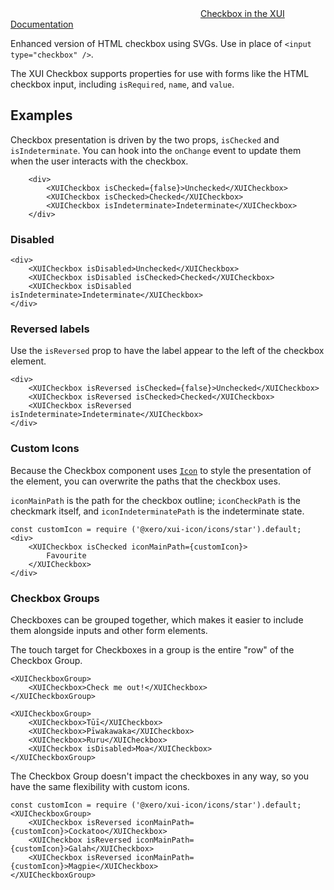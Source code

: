 <div class="xui-margin-vertical">
	<div>
		<svg focusable="false" class="xui-icon xui-icon-inline xui-icon-large xui-icon-color-blue"> <use xlink:href="#xui-icon-bookmark" role="presentation"/></svg>
		<span><a href="../section-checkboxes-and-radios.html#checkboxes-and-radios-1">Checkbox in the XUI Documentation</a></span>
	</div>
</div>

Enhanced version of HTML checkbox using SVGs. Use in place of `<input type="checkbox" />`.

The XUI Checkbox supports properties for use with forms like the HTML checkbox input, including `isRequired`, `name`, and `value`.

## Examples

Checkbox presentation is driven by the two props, `isChecked` and `isIndeterminate`.
You can hook into the `onChange` event to update them when the user interacts with the checkbox.

```
	<div>
		<XUICheckbox isChecked={false}>Unchecked</XUICheckbox>
		<XUICheckbox isChecked>Checked</XUICheckbox>
		<XUICheckbox isIndeterminate>Indeterminate</XUICheckbox>
	</div>
```

### Disabled

```
<div>
	<XUICheckbox isDisabled>Unchecked</XUICheckbox>
	<XUICheckbox isDisabled isChecked>Checked</XUICheckbox>
	<XUICheckbox isDisabled isIndeterminate>Indeterminate</XUICheckbox>
</div>
```

### Reversed labels

Use the `isReversed` prop to have the label appear to the left of the checkbox element.

```
<div>
	<XUICheckbox isReversed isChecked={false}>Unchecked</XUICheckbox>
	<XUICheckbox isReversed isChecked>Checked</XUICheckbox>
	<XUICheckbox isReversed isIndeterminate>Indeterminate</XUICheckbox>
</div>
```

### Custom Icons

Because the Checkbox component uses [`Icon`](#icon) to style the presentation of the element, you can overwrite the paths that the checkbox uses.

 `iconMainPath` is the path for the checkbox outline; `iconCheckPath` is the checkmark itself, and `iconIndeterminatePath` is the indeterminate state.

```
const customIcon = require ('@xero/xui-icon/icons/star').default;
<div>
	<XUICheckbox isChecked iconMainPath={customIcon}>
		Favourite
	</XUICheckbox>
</div>
```

### Checkbox Groups

Checkboxes can be grouped together, which makes it easier to include them alongside inputs and other form elements.

The touch target for Checkboxes in a group is the entire "row" of the Checkbox Group.

```
<XUICheckboxGroup>
	<XUICheckbox>Check me out!</XUICheckbox>
</XUICheckboxGroup>
```

```
<XUICheckboxGroup>
	<XUICheckbox>Tūī</XUICheckbox>
	<XUICheckbox>Pīwakawaka</XUICheckbox>
	<XUICheckbox>Ruru</XUICheckbox>
	<XUICheckbox isDisabled>Moa</XUICheckbox>
</XUICheckboxGroup>
```
The Checkbox Group doesn't impact the checkboxes in any way, so you have the same flexibility with custom icons.

```
const customIcon = require ('@xero/xui-icon/icons/star').default;
<XUICheckboxGroup>
	<XUICheckbox isReversed iconMainPath={customIcon}>Cockatoo</XUICheckbox>
	<XUICheckbox isReversed iconMainPath={customIcon}>Galah</XUICheckbox>
	<XUICheckbox isReversed iconMainPath={customIcon}>Magpie</XUICheckbox>
</XUICheckboxGroup>
```
